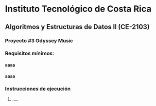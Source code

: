 # Instituto Tecnológico de Costa Rica 
## Algoritmos y Estructuras de Datos II (CE-2103)
### Proyecto #3 Odyssey Music

### Requisitos mínimos:

#### aaaa
#### aaaa

### Instrucciones de ejecución

1. .....
